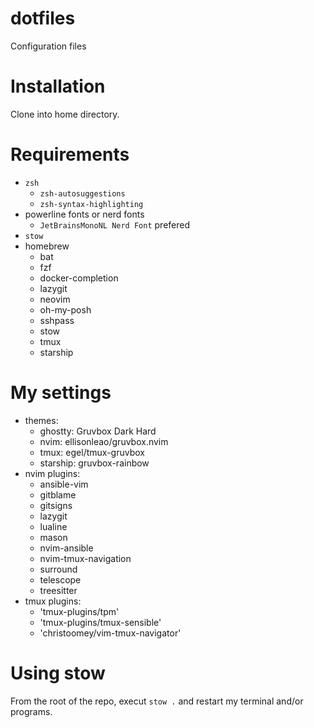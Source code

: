 # dotfiles

Configuration files 

# Installation

Clone into home directory.

# Requirements

- `zsh`
  - `zsh-autosuggestions`
  - `zsh-syntax-highlighting`
- powerline fonts or nerd fonts
  - `JetBrainsMonoNL Nerd Font` prefered
- `stow`
- homebrew
  - bat
  - fzf
  - docker-completion
  - lazygit
  - neovim
  - oh-my-posh
  - sshpass
  - stow
  - tmux
  - starship

# My settings
- themes:
  - ghostty: Gruvbox Dark Hard
  - nvim: ellisonleao/gruvbox.nvim
  - tmux: egel/tmux-gruvbox
  - starship: gruvbox-rainbow 
- nvim plugins:
  - ansible-vim
  - gitblame
  - gitsigns
  - lazygit
  - lualine
  - mason
  - nvim-ansible
  - nvim-tmux-navigation
  - surround
  - telescope
  - treesitter
- tmux plugins:
  - 'tmux-plugins/tpm'               
  - 'tmux-plugins/tmux-sensible'
  - 'christoomey/vim-tmux-navigator'

# Using stow  

From the root of the repo, execut `stow .` and restart my terminal and/or programs.

